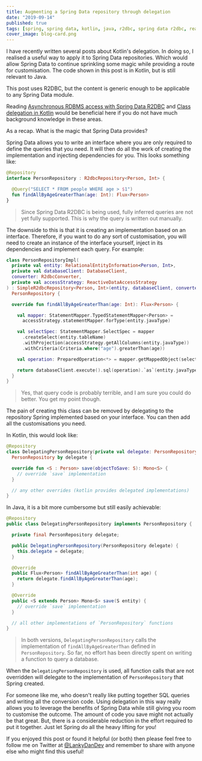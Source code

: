 ```yaml
---
title: Augmenting a Spring Data repository through delegation
date: "2019-09-14"
published: true
tags: [spring, spring data, kotlin, java, r2dbc, spring data r2dbc, reactive, reactive streams, spring boot]
cover_image: blog-card.png
---
```


I have recently written several posts about Kotlin's delegation. In doing so, I realised a useful way to apply it to Spring Data repositories. Which would allow Spring Data to continue sprinkling some magic while providing a route for customisation. The code shown in this post is in Kotlin, but is still relevant to Java.

This post uses R2DBC, but the content is generic enough to be applicable to any Spring Data module.

Reading [Asynchronous RDBMS access with Spring Data R2DBC](https://lankydan.dev/2019/02/16/asynchronous-rdbms-access-with-spring-data-r2dbc) and [Class delegation in Kotlin](https://lankydan.dev/class-delegation-in-kotlin) would be beneficial here if you do not have much background knowledge in these areas.

As a recap. What is the magic that Spring Data provides?

Spring Data allows you to write an interface where you are only required to define the queries that you need. It will then do all the work of creating the implementation and injecting dependencies for you. This looks something like:

```kotlin
@Repository
interface PersonRepository : R2dbcRepository<Person, Int> {

  @Query("SELECT * FROM people WHERE age > $1")
  fun findAllByAgeGreaterThan(age: Int): Flux<Person>
}
```

> Since Spring Data R2DBC is being used, fully inferred queries are not yet fully supported. This is why the query is written out manually.

The downside to this is that it is creating an implementation based on an interface. Therefore, if you want to do any sort of customisation, you will need to create an instance of the interface yourself, inject in its dependencies and implement each query. For example:

```kotlin
class PersonRepositoryImpl(
  private val entity: RelationalEntityInformation<Person, Int>,
  private val databaseClient: DatabaseClient,
  converter: R2dbcConverter,
  private val accessStrategy: ReactiveDataAccessStrategy
) : SimpleR2dbcRepository<Person, Int>(entity, databaseClient, converter, accessStrategy),
  PersonRepository {

  override fun findAllByAgeGreaterThan(age: Int): Flux<Person> {

    val mapper: StatementMapper.TypedStatementMapper<Person> =
      accessStrategy.statementMapper.forType(entity.javaType)

    val selectSpec: StatementMapper.SelectSpec = mapper
      .createSelect(entity.tableName)
      .withProjection(accessStrategy.getAllColumns(entity.javaType))
      .withCriteria(Criteria.where("age").greaterThan(age))

    val operation: PreparedOperation<*> = mapper.getMappedObject(selectSpec)

    return databaseClient.execute().sql(operation).`as`(entity.javaType).fetch().all()
  }
}
```

> Yes, that query code is probably terrible, and I am sure you could do better. You get my point though.

The pain of creating this class can be removed by delegating to the repository Spring implemented based on your interface. You can then add all the customisations you need.

In Kotlin, this would look like:

```kotlin
@Repository
class DelegatingPersonRepository(private val delegate: PersonRepository) :
  PersonRepository by delegate {

  override fun <S : Person> save(objectToSave: S): Mono<S> {
    // override `save` implementation
  }

  // any other overrides (kotlin provides delegated implementations)
}
```

In Java, it is a bit more cumbersome but still easily achievable:

```java
@Repository
public class DelegatingPersonRepository implements PersonRepository {

  private final PersonRepository delegate;

  public DelegatingPersonRepository(PersonRepository delegate) {
    this.delegate = delegate;
  }

  @Override
  public Flux<Person> findAllByAgeGreaterThan(int age) {
    return delegate.findAllByAgeGreaterThan(age);
  }

  @Override
  public <S extends Person> Mono<S> save(S entity) {
    // override `save` implementation
  }

  // all other implementations of `PersonRepository` functions
}
```

> In both versions, `DelegatingPersonRepository` calls the implementation of `findAllByAgeGreaterThan` defined in `PersonRepository`. So far, no effort has been directly spent on writing a function to query a database.

When the `DelegatingPersonRepository` is used, all function calls that are not overridden will delegate to the implementation of `PersonRepository` that Spring created.

For someone like me, who doesn't really like putting together SQL queries and writing all the conversion code. Using delegation in this way really allows you to leverage the benefits of Spring Data while still giving you room to customise the outcome. The amount of code you save might not actually be that great. But, there is a considerable reduction in the effort required to put it together. Just let Spring do all the heavy lifting for you!

If you enjoyed this post or found it helpful (or both) then please feel free to follow me on Twitter at [@LankyDanDev](https://twitter.com/LankyDanDev) and remember to share with anyone else who might find this useful!

